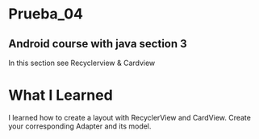 # Prueba_04
## Android course with java section 3

In this section see Recyclerview &amp; Cardview

# What I Learned

I learned how to create a layout with RecyclerView and CardView. Create your corresponding Adapter and its model.


